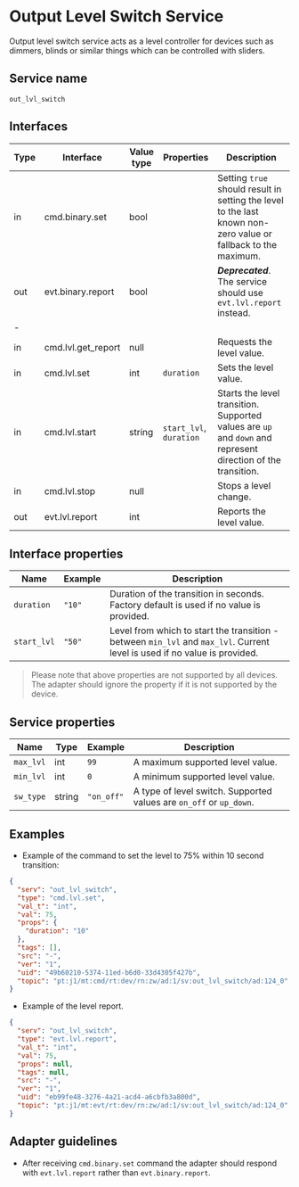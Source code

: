 # Output Level Switch Service

Output level switch service acts as a level controller for devices such as dimmers, blinds or similar things which can be controlled with sliders.

## Service name

`out_lvl_switch`

## Interfaces

| Type | Interface          | Value type | Properties              | Description                                                                                                    |
|------|--------------------|------------|-------------------------|----------------------------------------------------------------------------------------------------------------|
| in   | cmd.binary.set     | bool       |                         | Setting `true` should result in setting the level to the last known non-zero value or fallback to the maximum. |
| out  | evt.binary.report  | bool       |                         | ***Deprecated***. The service should use `evt.lvl.report` instead.                                             |
| -    |                    |            |                         |                                                                                                                |
| in   | cmd.lvl.get_report | null       |                         | Requests the level value.                                                                                      |
| in   | cmd.lvl.set        | int        | `duration`              | Sets the level value.                                                                                          |
| in   | cmd.lvl.start      | string     | `start_lvl`, `duration` | Starts the level transition. Supported values are `up` and `down` and represent direction of the transition.   |
| in   | cmd.lvl.stop       | null       |                         | Stops a level change.                                                                                          |
| out  | evt.lvl.report     | int        |                         | Reports the level value.                                                                                       |

## Interface properties

| Name        | Example | Description                                                                                                                |
|-------------|---------|----------------------------------------------------------------------------------------------------------------------------|
| `duration`  | `"10"`  | Duration of the transition in seconds. Factory default is used if no value is provided.                                    |
| `start_lvl` | `"50"`  | Level from which to start the transition - between `min_lvl` and `max_lvl`. Current level is used if no value is provided. |

> Please note that above properties are not supported by all devices. The adapter should ignore the property if it is not supported by the device.

## Service properties

| Name      | Type   | Example    | Description                                                         |
|-----------|--------|------------|---------------------------------------------------------------------|
| `max_lvl` | int    | `99`       | A maximum supported level value.                                    |
| `min_lvl` | int    | `0`        | A minimum supported level value.                                    |
| `sw_type` | string | `"on_off"` | A type of level switch. Supported values are `on_off` or `up_down`. |

## Examples

* Example of the command to set the level to 75% within 10 second transition:

```json
{
  "serv": "out_lvl_switch",
  "type": "cmd.lvl.set",
  "val_t": "int",
  "val": 75,
  "props": {
    "duration": "10"
  },
  "tags": [],
  "src": "-",
  "ver": "1",
  "uid": "49b60210-5374-11ed-b6d0-33d4305f427b",
  "topic": "pt:j1/mt:cmd/rt:dev/rn:zw/ad:1/sv:out_lvl_switch/ad:124_0"
}
```

* Example of the level report.

```json
{
  "serv": "out_lvl_switch",
  "type": "evt.lvl.report",
  "val_t": "int",
  "val": 75,
  "props": null,
  "tags": null,
  "src": "-",
  "ver": "1",
  "uid": "eb99fe48-3276-4a21-acd4-a6cbfb3a800d",
  "topic": "pt:j1/mt:evt/rt:dev/rn:zw/ad:1/sv:out_lvl_switch/ad:124_0"
}
```

## Adapter guidelines

* After receiving `cmd.binary.set` command the adapter should respond with `evt.lvl.report` rather than `evt.binary.report`.